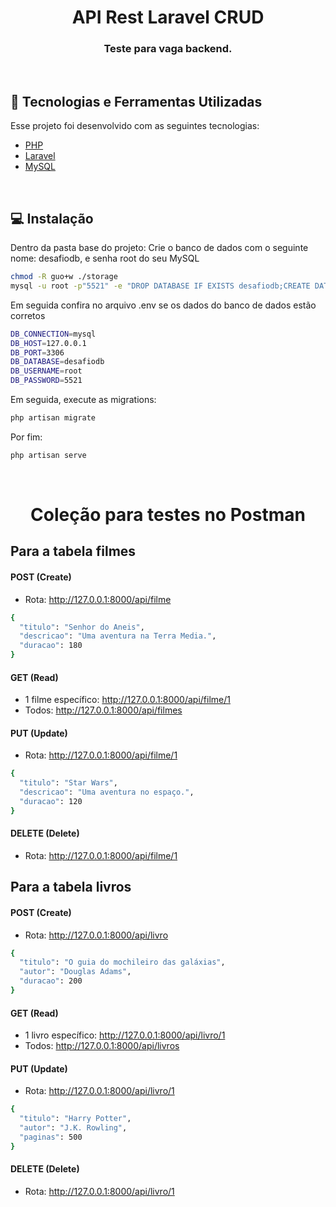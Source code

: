 <h1 align="center">
    API Rest Laravel CRUD
</h1>

<h3 align="center">
  Teste para vaga backend.
</h3>

<br>

## :rocket: Tecnologias e Ferramentas Utilizadas

Esse projeto foi desenvolvido com as seguintes tecnologias:

- [PHP](https://www.php.net/)
- [Laravel](https://laravel.com/)
- [MySQL](https://www.mysql.com/downloads/)

<br>

## 💻 Instalação

Dentro da pasta base do projeto:
Crie o banco de dados com o seguinte nome: desafiodb, e senha root do seu MySQL
```bash
chmod -R guo+w ./storage
mysql -u root -p"5521" -e "DROP DATABASE IF EXISTS desafiodb;CREATE DATABASE desafiodb"
```
Em seguida confira no arquivo .env se os dados do banco de dados estão corretos
```bash
DB_CONNECTION=mysql
DB_HOST=127.0.0.1
DB_PORT=3306
DB_DATABASE=desafiodb
DB_USERNAME=root
DB_PASSWORD=5521
```
Em seguida, execute as migrations:
```bash
php artisan migrate
```
Por fim:
```bash
php artisan serve
```
<br>
<h1 align="center">
    Coleção para testes no Postman
</h1>

## Para a tabela filmes
#### POST (Create)
- Rota: http://127.0.0.1:8000/api/filme
```bash
{
  "titulo": "Senhor do Aneis",
  "descricao": "Uma aventura na Terra Media.",
  "duracao": 180
}
```
#### GET (Read)
- 1 filme específico: http://127.0.0.1:8000/api/filme/1
- Todos: http://127.0.0.1:8000/api/filmes
#### PUT (Update)
- Rota: http://127.0.0.1:8000/api/filme/1
```bash
{
  "titulo": "Star Wars",
  "descricao": "Uma aventura no espaço.",
  "duracao": 120
}
```
#### DELETE (Delete)
- Rota: http://127.0.0.1:8000/api/filme/1

## Para a tabela livros
#### POST (Create)
- Rota: http://127.0.0.1:8000/api/livro
```bash
{
  "titulo": "O guia do mochileiro das galáxias",
  "autor": "Douglas Adams",
  "duracao": 200
}
```
#### GET (Read)
- 1 livro específico: http://127.0.0.1:8000/api/livro/1
- Todos: http://127.0.0.1:8000/api/livros
#### PUT (Update)
- Rota: http://127.0.0.1:8000/api/livro/1
```bash
{
  "titulo": "Harry Potter",
  "autor": "J.K. Rowling",
  "paginas": 500
}
```
#### DELETE (Delete)
- Rota: http://127.0.0.1:8000/api/livro/1
